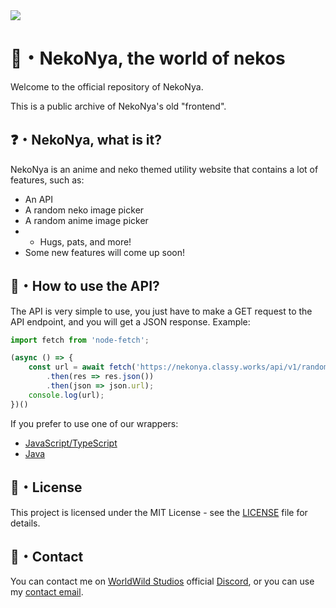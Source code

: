 <img src="https://nekonya.classy.works/static/assets/banner.png">

# 🌿・NekoNya, the world of nekos

Welcome to the official repository of NekoNya.

This is a public archive of NekoNya's old "frontend".

## ❓・NekoNya, what is it?

NekoNya is an anime and neko themed utility website that contains a lot of features, such as:
- An API
- A random neko image picker
- A random anime image picker
- - Hugs, pats, and more!
- Some new features will come up soon!

## 📝・How to use the API?

The API is very simple to use, you just have to make a GET request to the API endpoint, and you will get a JSON response.
Example:
```js
import fetch from 'node-fetch';

(async () => {
    const url = await fetch('https://nekonya.classy.works/api/v1/random/neko')
        .then(res => res.json())
        .then(json => json.url);
    console.log(url);
})()
```
If you prefer to use one of our wrappers:
- [JavaScript/TypeScript](https://www.npmjs.com/package/nekonya.js)
- [Java](https://github.com/NekoNyaDevs/NekoNya4J)

## 📜・License

This project is licensed under the MIT License - see the [LICENSE](LICENSE) file for details.

## 📧・Contact

You can contact me on [WorldWild Studios](https://worldwild.studio) official [Discord](https://discord.gg/Vh4bnWP5tc), or you can use my [contact email](mailto:contact@classy.works).
